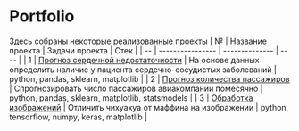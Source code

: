 # Portfolio
Здесь собраны некоторые реализованные проекты
| №  | Название проекта | Задачи проекта | Стек |
| -- | ---------------- | -------------- | ---- |
| 1  | [Прогноз сердечной недостаточности](https://github.com/TashaBal/Portfolio/tree/main/Heart%20Failure%20Prediction)  | На основе данных определить наличие  у пациента сердечно-сосудистых заболеваний  | python, pandas, sklearn, matplotlib  |
| 2  | [Прогноз количества пассажиров](https://github.com/TashaBal/Portfolio/tree/main/Air%20passengers)  | Спрогнозировать число пассажиров авиакомпании помесячно  | python, pandas, sklearn, matplotlib, statsmodels  |
| 3  | [Обработка изображений](https://github.com/TashaBal/Portfolio/tree/main/Muffin%20vs%20chihuahua)  | Отличить чихуахуа от маффина на изображении  | python, tensorflow, numpy, keras, matplotlib  |
